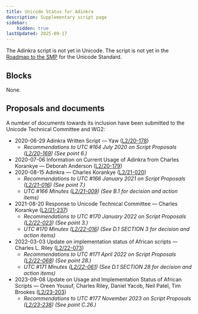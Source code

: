 ```yaml
---
title: Unicode Status for Adinkra
description: Supplementary script page
sidebar:
    hidden: true
lastUpdated: 2025-09-17
---
```


The Adinkra script is not yet in Unicode. The script is not yet in the [Roadmap to the SMP](http://www.unicode.org/roadmaps/smp/) for the Unicode Standard.

## Blocks

None.

## Proposals and documents

A number of documents towards its inclusion have been submitted to the Unicode Technical Committee and WG2:
- 2020-06-29 Adinkra Written Script — Yaw ([L2/20-178](http://www.unicode.org/cgi-bin/GetMatchingDocs.pl?L2/20-178))
  - _Recommendations to UTC #164 July 2020 on Script Proposals ([L2/20-169](https://www.unicode.org/L2/L2020/20169-script-adhoc-rept.pdf)) (See point 6.)_
- 2020-07-06 Information on Current Usage of Adinkra from Charles Korankye — Deborah Anderson ([L2/20-179](http://www.unicode.org/cgi-bin/GetMatchingDocs.pl?L2/20-179))
- 2020-08-15 Adinkra — Charles Korankye ([L2/21-020](http://www.unicode.org/cgi-bin/GetMatchingDocs.pl?L2/21-020))
  - _Recommendations to UTC #166 January 2021 on Script Proposals ([L2/21-016](https://www.unicode.org/L2/L2021/21016r-script-adhoc-rept.pdf)) (See point 7.)_
  - _UTC #166 Minutes ([L2/21-009](https://www.unicode.org/L2/L2021/21009.htm)) (See B.1 for decision and action items)_
- 2021-08-20 Response to Unicode Technical Committee — Charles Korankye ([L2/21-237](http://www.unicode.org/cgi-bin/GetMatchingDocs.pl?L2/21-237))
  - _Recommendations to UTC #170 January 2022 on Script Proposals ([L2/22-023](http://www.unicode.org/L2/L2022/22023-script-adhoc-rept.pdf)) (See point 3.)_
  - _UTC #170 Minutes ([L2/22-016](https://www.unicode.org/L2/L2022/22016.htm)) (See D.1 SECTION 3 for decision and action items)_
- 2022-03-03 Update on implementation status of African scripts — Charles L. Riley     ([L2/22-073](http://www.unicode.org/cgi-bin/GetMatchingDocs.pl?L2/22-073))
  - _Recommendations to UTC #171 April 2022 on Script Proposals ([L2/22-068](http://www.unicode.org/cgi-bin/GetMatchingDocs.pl?L2/22-068)) (See point 28.)_
  - _UTC #171 Minutes ([L2/22-061](https://www.unicode.org/L2/L2022/22061.htm)) (See D.1 SECTION 28 for decision and action items)_
- 2023-09-08 Update on Usage and Implementation Status of African Scripts — Oreen Yousuf, Charles Riley, Daniel Yacob, Neil Patel, Tim Brookes ([L2/23-203](http://www.unicode.org/cgi-bin/GetMatchingDocs.pl?L2/23-203))
  - _Recommendations to UTC #177 November 2023 on Script Proposals ([L2/23-238](http://www.unicode.org/cgi-bin/GetMatchingDocs.pl?L2/23-238)) (See point C.26.)_
